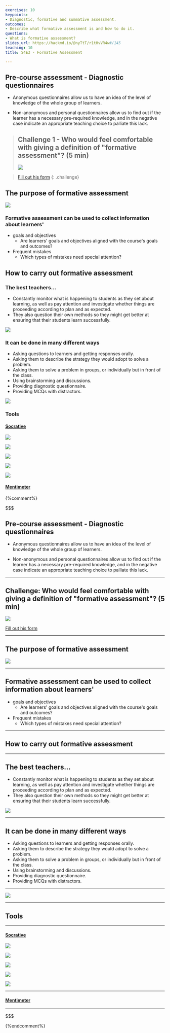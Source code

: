 ```yaml
---
exercises: 10
keypoints:
- Diagnostic, formative and summative assessment.
outcomes:
- Describe what formative assessment is and how to do it.
questions:
- What is formative assessment?
slides_url: https://hackmd.io/@nyTtT/r1tHvVR4w#/145
teaching: 10
title: S4E3 - Formative Assessment

---
```




## Pre-course assessment - Diagnostic questionnaires

- Anonymous questionnaires allow us to have an idea of the level of knowledge of the whole group of learners.

- Non-anonymous and personal questionnaires allow us to find out if the learner has a necessary pre-required knowledge, and in the negative case indicate an appropriate teaching choice to palliate this lack.



> ## Challenge 1 - Who would feel comfortable with giving a definition of "formative assessment"? (5 min)
>
> ![](https://i.imgur.com/dR5UgeP.png)

>
> [Fill out his form](http://bit.ly/2VZA8Fr)
{: .challenge}

## The purpose of formative assessment

![](https://i.imgur.com/2APHMT4.png)


### Formative assessment can be used to collect information about learners'
- goals and objectives
  - Are learners' goals and objectives aligned with the course's goals and outcomes?
- Frequent mistakes
  - Which types of mistakes need special attention?
  
  
  
## How to carry out formative assessment

### The best teachers...
- Constantly monitor what is happening to students as they set about learning, as well as pay attention and investigate whether things are proceeding according to plan and as expected.
- They also question their own methods so they might get better at ensuring that their students learn successfully.

![](https://i.imgur.com/2HuMDL4.png)


### It can be done in many different ways
- Asking questions to learners and getting responses orally.
- Asking them to describe the strategy they would adopt to solve a problem.
- Asking them to solve a problem in groups, or individually but in front of the class.
- Using brainstorming and discussions.
- Providing diagnostic questionnaire.
- Providing MCQs with distractors.

![](https://i.imgur.com/8e1nBPu.png)


### Tools

#### [Socrative](https://b.socrative.com/)

![](https://i.imgur.com/7rOD9co.png)


![](https://i.imgur.com/C4iSMSk.png)


![](https://i.imgur.com/VVIbDUI.png)


![](https://i.imgur.com/f4SUCGN.png)


![](https://i.imgur.com/x4K6CKf.png)



#### [Mentimeter](https://www.mentimeter.com)


{%comment%}

$$$
## Pre-course assessment - Diagnostic questionnaires

- Anonymous questionnaires allow us to have an idea of the level of knowledge of the whole group of learners.

- Non-anonymous and personal questionnaires allow us to find out if the learner has a necessary pre-required knowledge, and in the negative case indicate an appropriate teaching choice to palliate this lack.

---

## Challenge: Who would feel comfortable with giving a definition of "formative assessment"? (5 min)

![](https://i.imgur.com/dR5UgeP.png)

[Fill out his form](http://bit.ly/2VZA8Fr)

---

## The purpose of formative assessment

![](https://i.imgur.com/2APHMT4.png)

---

## Formative assessment can be used to collect information about learners'
- goals and objectives
  - Are learners' goals and objectives aligned with the course's goals and outcomes?
- Frequent mistakes
  - Which types of mistakes need special attention?
  
---
  
## How to carry out formative assessment

---

## The best teachers...

- Constantly monitor what is happening to students as they set about learning, as well as pay attention and investigate whether things are proceeding according to plan and as expected.
- They also question their own methods so they might get better at ensuring that their students learn successfully.

![](https://i.imgur.com/2HuMDL4.png)

---

## It can be done in many different ways
- Asking questions to learners and getting responses orally.
- Asking them to describe the strategy they would adopt to solve a problem.
- Asking them to solve a problem in groups, or individually but in front of the class.
- Using brainstorming and discussions.
- Providing diagnostic questionnaire.
- Providing MCQs with distractors.

---

![](https://i.imgur.com/8e1nBPu.png)

---

## Tools

---

#### [Socrative](https://b.socrative.com/)

![](https://i.imgur.com/7rOD9co.png)


![](https://i.imgur.com/C4iSMSk.png)


![](https://i.imgur.com/VVIbDUI.png)


![](https://i.imgur.com/f4SUCGN.png)


![](https://i.imgur.com/x4K6CKf.png)

---

#### [Mentimeter](https://www.mentimeter.com)

---
$$$

{%endcomment%}

